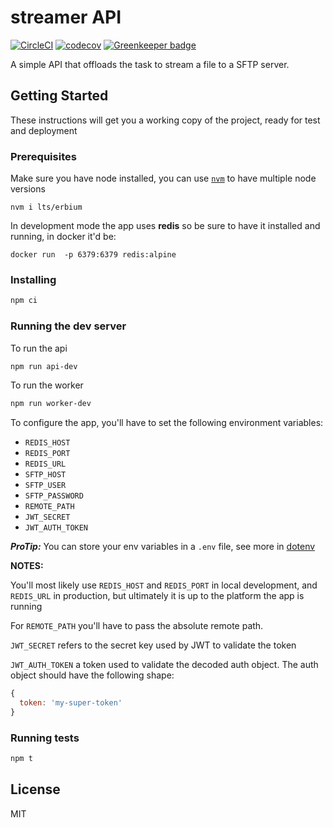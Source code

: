 # streamer API

[![CircleCI](https://circleci.com/gh/aotarola/streamer-api.svg?style=shield)](https://circleci.com/gh/aotarola/streamer-api)
[![codecov](https://codecov.io/gh/aotarola/streamer-api/branch/master/graph/badge.svg)](https://codecov.io/gh/aotarola/streamer-api) [![Greenkeeper badge](https://badges.greenkeeper.io/aotarola/streamer-api.svg)](https://greenkeeper.io/)

A simple API that offloads the task to stream a file to a SFTP server.

## Getting Started

These instructions will get you a working copy of the project, ready for test
and deployment

### Prerequisites

Make sure you have node installed, you can use [`nvm`][nvm] to have multiple
node versions

```
nvm i lts/erbium
```

In development mode the app uses **redis** so be sure to have it installed
and running, in docker it'd be:

```
docker run  -p 6379:6379 redis:alpine
```

### Installing

```zsh
npm ci
```

### Running the dev server

To run the api

```zsh
npm run api-dev
```

To run the worker

```zsh
npm run worker-dev
```

To configure the app, you'll have to set the following environment variables:

* `REDIS_HOST`
* `REDIS_PORT`
* `REDIS_URL`
* `SFTP_HOST`
* `SFTP_USER`
* `SFTP_PASSWORD`
* `REMOTE_PATH`
* `JWT_SECRET`
* `JWT_AUTH_TOKEN`

**_ProTip:_** You can store your env variables in a `.env` file, see more in [dotenv][dotenv]

**NOTES:**

You'll most likely use `REDIS_HOST` and `REDIS_PORT` in local development, and
`REDIS_URL` in production, but ultimately it is up to the platform the app is
running

For `REMOTE_PATH` you'll have to pass the absolute remote path.

`JWT_SECRET` refers to the secret key used by JWT to validate the token

`JWT_AUTH_TOKEN` a token used to validate the decoded auth object. The auth
object should have the following shape:

```js
{
  token: 'my-super-token'
}
```

### Running tests

```zsh
npm t
```

## License

MIT

[dotenv]: https://github.com/motdotla/dotenv
[nvm]: https://github.com/nvm-sh/nvm
